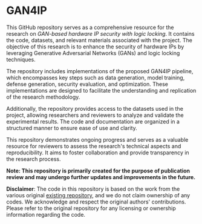 # GAN4IP

This GitHub repository serves as a comprehensive resource for the research on _GAN-based hardware IP security with logic locking_. It contains the code, datasets, and relevant materials associated with the project. The objective of this research is to enhance the security of hardware IPs by leveraging Generative Adversarial Networks (GANs) and logic locking techniques.

The repository includes implementations of the proposed GAN4IP pipeline, which encompasses key steps such as data generation, model training, defense generation, security evaluation, and optimization. These implementations are designed to facilitate the understanding and replication of the research methodology.

Additionally, the repository provides access to the datasets used in the project, allowing researchers and reviewers to analyze and validate the experimental results. The code and documentation are organized in a structured manner to ensure ease of use and clarity.

This repository demonstrates ongoing progress and serves as a valuable resource for reviewers to assess the research's technical aspects and reproducibility. It aims to foster collaboration and provide transparency in the research process.

**Note: This repository is primarily created for the purpose of publication review and may undergo further updates and improvements in the future.**


**Disclaimer**: The code in this repository is based on the work from the various original [existing repository](), and we do not claim ownership of any codes. We acknowledge and respect the original authors' contributions. Please refer to the original repository for any licensing or ownership information regarding the code.
